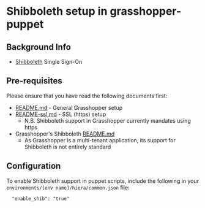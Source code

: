 # Shibboleth setup in grasshopper-puppet

## Background Info

* [Shibboleth](https://wiki.shibboleth.net/confluence/display/SHIB2/Home) Single Sign-On

## Pre-requisites

Please ensure that you have read the following documents first:

* [README.md](README.md) - General Grasshopper setup
* [README-ssl.md](README-ssl.md) - SSL (https) setup
  * N.B. Shibboleth support in Grasshopper currently mandates using https
* Grasshopper's Shibboleth [README.md](https://github.com/CUL-DigitalServices/grasshopper/blob/master/etc/apache/README.md)
  * As Grasshopper is a multi-tenant application, its support for Shibboleth is
    not entirely standard

## Configuration

To enable Shibboleth support in puppet scripts, include the following in your
`environments/[env name]/hiera/common.json` file:

`  "enable_shib": "true"`

